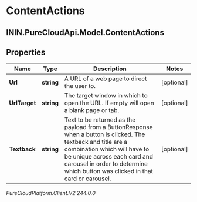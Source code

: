 # ContentActions

## ININ.PureCloudApi.Model.ContentActions

## Properties

|Name | Type | Description | Notes|
|------------ | ------------- | ------------- | -------------|
| **Url** | **string** | A URL of a web page to direct the user to. | [optional] |
| **UrlTarget** | **string** | The target window in which to open the URL. If empty will open a blank page or tab. | [optional] |
| **Textback** | **string** | Text to be returned as the payload from a ButtonResponse when a button is clicked. The textback and title are a combination which will have to be unique across each card and carousel in order to determine which button was clicked in that card or carousel. | [optional] |



_PureCloudPlatform.Client.V2 244.0.0_
